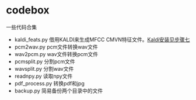 # codebox
一些代码合集
- kaldi_feats.py 借用KALDI来生成MFCC CMVN特征文件。[Kaldi安装见步骤七](https://blog.csdn.net/sleepinghm/article/details/117631606)
- pcm2wav.py pcm文件转换wav文件
- wav2pcm.py wav文件转换pcm文件
- pcmsplit.py 分割pcm文件
- wavsplit.py 分割wav文件
- readnpy.py 读取npy文件
- pdf_process.py 转换pdf和jpg
- backup.py 简易备份两个目录中的文件
